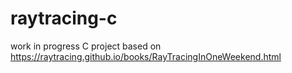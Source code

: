 # raytracing-c
work in progress
C project based on https://raytracing.github.io/books/RayTracingInOneWeekend.html
